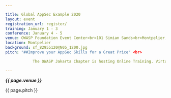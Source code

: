```yaml
---

title: Global AppSec Example 2020
layout: event
registration_url: register/
training: January 1 - 3
conference: January 4 - 5
venue: OWASP Foundation Event Center<br>101 Simian Sands<br>Montpelier, VT
location: Montpelier
background: sf_82955120@N05_1200.jpg
pitch: "##Improve your AppSec Skills for a Great Price" <br>

            The OWASP Jakarta Chapter is hosting Online Training. Virtual training courses will be given on TBD. The virtual training classes are 8 hour courses offered in 4-hour blocks on the two days above in each month. The trainings will begin at TBD Jakarta Time

---
```


<!-- rebuild 12 -->

***{{ page.venue }}***

{{ page.pitch }}



